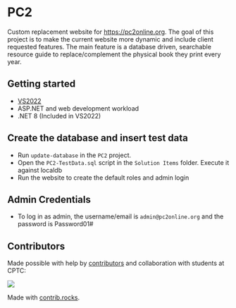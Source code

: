 # PC2
Custom replacement website for https://pc2online.org. The goal of this project is to make the current website more dynamic and include client requested features. The main feature is a
database driven, searchable resource guide to replace/complement the physical book they print every year.

## Getting started
- [VS2022](https://visualstudio.microsoft.com/)
- ASP.NET and web development workload
- .NET 8 (Included in VS2022)

## Create the database and insert test data
- Run ```update-database``` in the ```PC2``` project. 
- Open the ```PC2-TestData.sql``` script in the ```Solution Items``` folder. Execute it against localdb
- Run the website to create the default roles and admin login

## Admin Credentials
- To log in as admin, the username/email is `admin@pc2online.org` and the password is Password01#

## Contributors

Made possible with help by [contributors](https://github.com/SpeakingInBits/PC2/graphs/contributors) and collaboration with students at CPTC:

<a href="https://github.com/speakinginbits/pc2/graphs/contributors">
  <img src="https://contrib.rocks/image?repo=speakinginbits/pc2" />
</a>

Made with [contrib.rocks](https://contrib.rocks).
